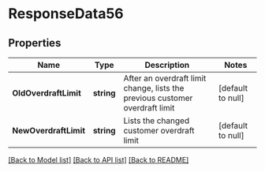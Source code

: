 # ResponseData56

## Properties
Name | Type | Description | Notes
------------ | ------------- | ------------- | -------------
**OldOverdraftLimit** | **string** | After an overdraft limit change, lists the previous customer overdraft limit | [default to null]
**NewOverdraftLimit** | **string** | Lists the changed customer overdraft limit | [default to null]

[[Back to Model list]](../README.md#documentation-for-models) [[Back to API list]](../README.md#documentation-for-api-endpoints) [[Back to README]](../README.md)


